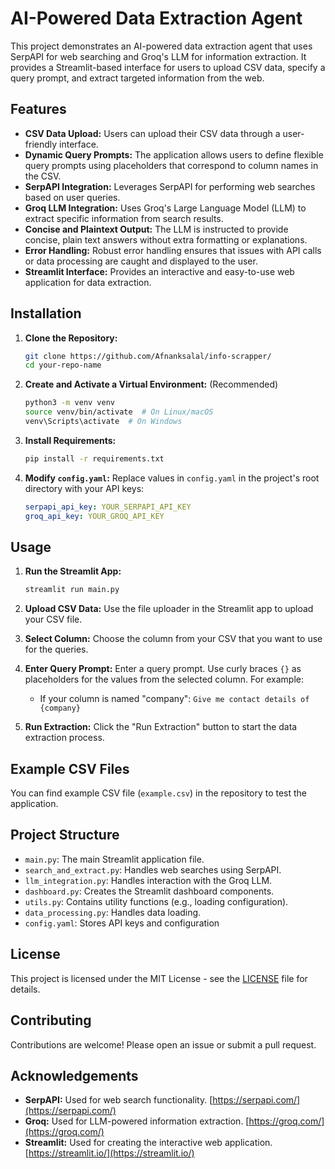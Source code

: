 # AI-Powered Data Extraction Agent

This project demonstrates an AI-powered data extraction agent that uses SerpAPI for web searching and Groq's LLM for information extraction.  It provides a Streamlit-based interface for users to upload CSV data, specify a query prompt, and extract targeted information from the web.

## Features

* **CSV Data Upload:**  Users can upload their CSV data through a user-friendly interface.
* **Dynamic Query Prompts:**  The application allows users to define flexible query prompts using placeholders that correspond to column names in the CSV.
* **SerpAPI Integration:** Leverages SerpAPI for performing web searches based on user queries.
* **Groq LLM Integration:** Uses Groq's Large Language Model (LLM) to extract specific information from search results.
* **Concise and Plaintext Output:**  The LLM is instructed to provide concise, plain text answers without extra formatting or explanations.
* **Error Handling:** Robust error handling ensures that issues with API calls or data processing are caught and displayed to the user.
* **Streamlit Interface:** Provides an interactive and easy-to-use web application for data extraction.


## Installation

1. **Clone the Repository:**
   ```bash
   git clone https://github.com/Afnanksalal/info-scrapper/
   cd your-repo-name
   ```

2. **Create and Activate a Virtual Environment:** (Recommended)
   ```bash
   python3 -m venv venv
   source venv/bin/activate  # On Linux/macOS
   venv\Scripts\activate  # On Windows
   ```

3. **Install Requirements:**
   ```bash
   pip install -r requirements.txt
   ```

4. **Modify `config.yaml`:**  Replace values in `config.yaml` in the project's root directory with your API keys:

   ```yaml
   serpapi_api_key: YOUR_SERPAPI_API_KEY
   groq_api_key: YOUR_GROQ_API_KEY
   ```

## Usage

1. **Run the Streamlit App:**
   ```bash
   streamlit run main.py
   ```

2. **Upload CSV Data:** Use the file uploader in the Streamlit app to upload your CSV file.

3. **Select Column:** Choose the column from your CSV that you want to use for the queries.

4. **Enter Query Prompt:**  Enter a query prompt.  Use curly braces `{}` as placeholders for the values from the selected column. For example:
   - If your column is named "company": `Give me contact details of {company}`

5. **Run Extraction:** Click the "Run Extraction" button to start the data extraction process.


## Example CSV Files

You can find example CSV file (`example.csv`) in the repository to test the application.


## Project Structure

* `main.py`: The main Streamlit application file.
* `search_and_extract.py`: Handles web searches using SerpAPI.
* `llm_integration.py`:  Handles interaction with the Groq LLM.
* `dashboard.py`: Creates the Streamlit dashboard components.
* `utils.py`:  Contains utility functions (e.g., loading configuration).
* `data_processing.py`: Handles data loading.
* `config.yaml`:  Stores API keys and configuration


## License

This project is licensed under the MIT License - see the [LICENSE](LICENSE) file for details.


## Contributing

Contributions are welcome! Please open an issue or submit a pull request.


## Acknowledgements

* **SerpAPI:**  Used for web search functionality.  [https://serpapi.com/](https://serpapi.com/)
* **Groq:** Used for LLM-powered information extraction. [https://groq.com/](https://groq.com/)
* **Streamlit:** Used for creating the interactive web application. [https://streamlit.io/](https://streamlit.io/)
